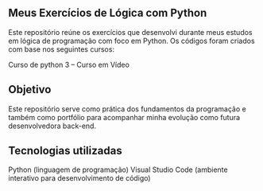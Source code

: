 ## Meus Exercícios de Lógica com Python

Este repositório reúne os exercícios que desenvolvi durante meus estudos em lógica de programação com foco em Python. Os códigos foram criados com base nos seguintes cursos:

Curso de python 3 – Curso em Vídeo

## Objetivo

Este repositório serve como prática dos fundamentos da programação e também como portfólio para acompanhar minha evolução como futura desenvolvedora back-end.

## Tecnologias utilizadas
Python (linguagem de programação) Visual Studio Code (ambiente interativo para desenvolvimento de código)

